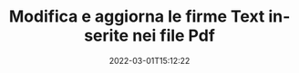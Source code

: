 ---
############################# Static ############################
layout: "auto-gen-signature"
date: 2022-03-01T15:12:22
draft: false
operation: Update
signaturetype: Text
fileformat: Pdf
productName: Java
lang: it
productCode: java
otherformats: pdf doc docx docm dot dotm dotx odt ott rtf xls xlsx xlsm xlsb csv ods ots xltx xltm ppt pptx pps ppsx odp otp potx potm pptm ppsm
breadcrumb: Put Text signature on Pdf for Java

############################# Head ############################
head_title: "Aggiorna le firme Text inserite nei file Pdf con Java"
head_description: "Utilizza il codice Java semplice e facile per l'aggiornamento delle firme Text nei documenti Pdf firmati."

############################# Header ############################
title: "Modifica e aggiorna le firme Text inserite nei file Pdf"
description: "L'API per Java fornisce funzionalità per l'aggiornamento delle firme Text nei documenti Pdf. Aggiorna le firme elettroniche all'interno dei tuoi documenti Pdf con un paio di righe di codice Java in modo rapido e semplice."
bg_image: "https://cms.admin.containerize.com/templates/aspose/App_Themes/V3/images/bg/header1.png"
bg_overlay: false
button:
    enable: true

############################# SubMenu ############################
submenu:
    enable: true

    left:
        img_alt: "GroupDocs.Signature for Java"
        image: "https://cms.admin.containerize.com/templates/groupdocs/images/product-logos/90x90-noborder/groupdocs-signature-java.png"
        product: "GroupDocs.Signature"
        platform: "Java"



############################# About ############################
about:
    enable: true
    title: "Ulteriori informazioni sulle funzionalità dell'API GroupDocs.Signature for Java"
    content: |
        La funzionalità dell'API [GroupDocs.Signature for Java](https://products.groupdocs.com/signature/java/) contiene un'ampia selezione di mezzi per elaborare i formati di documenti richiesti utilizzando le firme elettroniche. È supportato un ampio spettro di firme elettroniche come testi, immagini, certificati digitali, codici a barre, codici QR, timbri o metadati. I clienti possono aggiungere, rimuovere, modificare, convalidare o cercare firme digitali in PDF, documenti MS Word, cartelle di lavoro MS Excel, presentazioni MS PowerPoint, file Adobe Photoshop e vari formati di immagine. Sono disponibili numerose funzioni e impostazioni utili.
    

############################# Steps ############################
steps:
    enable: true
    title_left: "Come modificare le firme Text nel tuo documento Pdf"
    content_left: |
        [GroupDocs.Signature for Java](https://products.groupdocs.com/signature/java/) include funzioni utili come l'aggiornamento di firme Text apposte in documenti Pdf. Consente di modificare le caratteristiche delle firme senza codice aggiuntivo.
        
        * Per cominciare, crea l'oggetto Signature passando come percorso del parametro del costruttore a un documento che dovrebbe essere aggiornato.
        * Quindi, crea un'istanza di un particolare oggetto di firma appropriato e imposta il suo identificatore e le proprietà che devono essere modificate.
        * Infine, chiama il metodo di aggiornamento della firma passando un particolare oggetto di firma.
        * Elabora i risultati dell'aggiornamento a tuo avviso.

    title_right: "Requisiti di sistema"
    content_right: |
        GroupDocs.Signature for Java sono supportati su tutte le principali piattaforme e sistemi operativi. Prima di eseguire il codice seguente, assicurati di avere i seguenti prerequisiti installati sul tuo sistema.

        * Sistemi operativi: Microsoft Windows, Linux, MacOS
        * Ambienti di sviluppo: NetBeans, Intellij IDEA, Eclipse, etc.
        * Java runtime: J2SE 6.0 and above
        * Scarica l'ultima versione di GroupDocs.Signature for Java da [Maven](https://repository.groupdocs.com/webapp/#/artifacts/browse/tree/General/repo/com/groupdocs/groupdocs-signature)
         
    code: |
        ```java    
                
        // Set up input Pdf file
        String filePath = "input.pdf";
        // Set up output file
        String outputFilePath = "output.pdf";

        // Instantiate Signature for input file
        Signature signature = new Signature(filePath);

        // Id of signature which is supposed to be updated
        // such Id might be got as a result of search operation
        String id = "eff64a14-dad9-47b0-88e5-2ee4e3604e71";

        // provide signature features to update
        // set up particular signature id
        TextSignature signatureToUpdate = new TextSignature(id);

        // specify signature width
        signatureToUpdate.setWidth(130);
        // specify signature height
        signatureToUpdate.setHeight(20);
        // set left position
        signatureToUpdate.setLeft(40);
        // set top position
        signatureToUpdate.setTop(50);
        // set up new text
        signatureToUpdate.setText("Mr. John Smith");

        // update signature
        Boolean updateResult = signature.update(outputFilePath, signatureToUpdate);

        // process updation result
        if (updateResult)
        {
                System.out.println("Signature was updated successfully!");
        }
        ```

############################# Demos ############################
demos:
    enable: true
    title: "Aggiornamento delle firme Text nelle pagine del documento - Demo dal vivo"
    content: |
       Modifica subito diverse firme elettroniche del documento Pdf visitando il sito Web [GroupDocs.Signature App](https://products.groupdocs.app/signature/family).          

############################# More Formats ############################
more_formats:
    enable: true
    title: "Aggiorna varie firme Text tramite Java"
    content: |
        "Modifica delle firme digitali che vengono inserite in vari formati di documenti. Aggiorna i dati delle firme senza codice aggiuntivo."
    format: 
       
       
back_to_top:
    enable: true
---